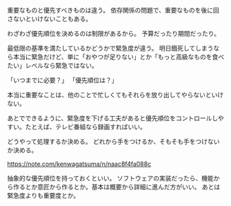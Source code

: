 重要なものと優先すべきものは違う。
依存関係の問題で、重要なものを後に回さないといけないこともある。

わざわざ優先順位を決めるのは制限があるから。
予算だったり期間だったり。

最低限の基準を満たしているかどうかで緊急度が違う。
明日餓死してしまうなら本当に緊急だけど、単に「おやつが足りない」とか「もっと高級なものを食べたい」レベルなら緊急ではない。

「いつまでに必要？」
「優先順位は？」

本当に重要なことは、他のことで忙しくてもそれらを放り出してやらないといけない。

あとでできるように、緊急度を下げる工夫があると優先順位をコントロールしやすい。たとえば、テレビ番組なら録画すればいい。

どうやって処理するか決める。
どれから手をつけるか、そもそも手をつけないか決める。

https://note.com/kenwagatsuma/n/naac8f4fa088c

抽象的な優先順位を持っておくといい。
ソフトウェアの実装だったら、機能から作るとか意匠から作るとか。基本は概要から詳細に進んだ方がいい。
あとは緊急度よりも重要度とか。

